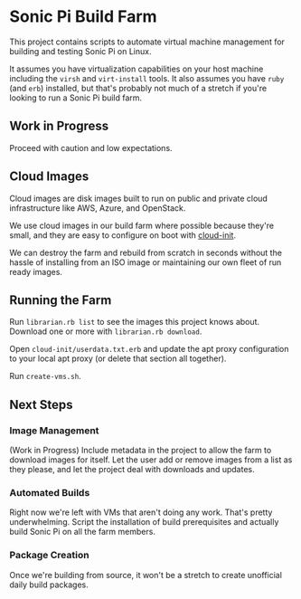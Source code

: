 # Sonic Pi Build Farm

This project contains scripts to automate virtual machine management
for building and testing Sonic Pi on Linux.

It assumes you have virtualization capabilities on your host machine
including the `virsh` and `virt-install` tools.  It also assumes you
have `ruby` (and `erb`) installed, but that's probably not much of
a stretch if you're looking to run a Sonic Pi build farm.

## Work in Progress

Proceed with caution and low expectations.

## Cloud Images

Cloud images are disk images built to run on public and private
cloud infrastructure like AWS, Azure, and OpenStack.

We use cloud images in our build farm where possible because they're
small, and they are easy to configure on boot with
[cloud-init](http://cloudinit.readthedocs.io/en/latest/index.html).

We can destroy the farm and rebuild from scratch in seconds without
the hassle of installing from an ISO image or maintaining our own
fleet of run ready images.

## Running the Farm

Run `librarian.rb list` to see the images this project knows
about.  Download one or more with `librarian.rb download`.

Open `cloud-init/userdata.txt.erb` and update the apt proxy
configuration to your local apt proxy (or delete that section all
together).

Run `create-vms.sh`.

## Next Steps

### Image Management

(Work in Progress) Include metadata in the project to allow the farm
to download images for itself.  Let the user add or remove images from
a list as they please, and let the project deal with downloads and
updates.

### Automated Builds

Right now we're left with VMs that aren't doing any work.  That's
pretty underwhelming.  Script the installation of build prerequisites and
actually build Sonic Pi on all the farm members.

### Package Creation

Once we're building from source, it won't be a stretch to create unofficial
daily build packages.
